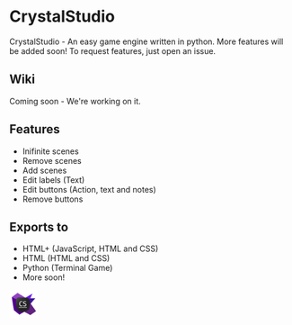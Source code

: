 # CrystalStudio
CrystalStudio - An easy game engine written in python. More features will be added soon! To request features, just open an issue.

## Wiki
Coming soon - We're working on it.

## Features
 - Inifinite scenes
 - Remove scenes
 - Add scenes
 - Edit labels (Text)
 - Edit buttons (Action, text and notes)
 - Remove buttons

## Exports to
 - HTML+ (JavaScript, HTML and CSS)
 - HTML (HTML and CSS)
 - Python (Terminal Game)
 - More soon!
<img src="https://raw.githubusercontent.com/JXSnack/CrystalStudio/main/crys/storage/icon.png" width=50px> 

